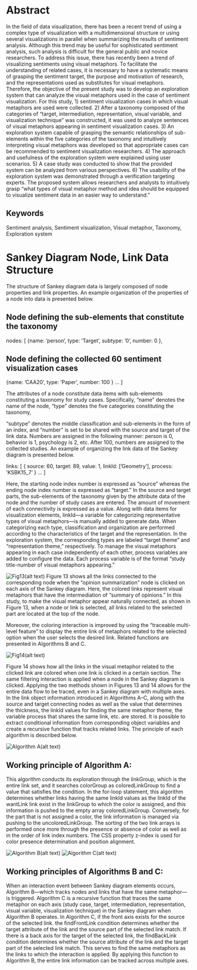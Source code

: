 <!-- # Getting Started with Create React App

This project was bootstrapped with [Create React App](https://github.com/facebook/create-react-app).

## Available Scripts

In the project directory, you can run:

### `npm start`

Runs the app in the development mode.\
Open [http://localhost:3000](http://localhost:3000) to view it in the browser.

The page will reload if you make edits.\
You will also see any lint errors in the console.

### `npm test`

Launches the test runner in the interactive watch mode.\
See the section about [running tests](https://facebook.github.io/create-react-app/docs/running-tests) for more information.

### `npm run build`

Builds the app for production to the `build` folder.\
It correctly bundles React in production mode and optimizes the build for the best performance.

The build is minified and the filenames include the hashes.\
Your app is ready to be deployed!

See the section about [deployment](https://facebook.github.io/create-react-app/docs/deployment) for more information.

### `npm run eject`

**Note: this is a one-way operation. Once you `eject`, you can’t go back!**

If you aren’t satisfied with the build tool and configuration choices, you can `eject` at any time. This command will remove the single build dependency from your project.

Instead, it will copy all the configuration files and the transitive dependencies (webpack, Babel, ESLint, etc) right into your project so you have full control over them. All of the commands except `eject` will still work, but they will point to the copied scripts so you can tweak them. At this point you’re on your own.

You don’t have to ever use `eject`. The curated feature set is suitable for small and middle deployments, and you shouldn’t feel obligated to use this feature. However we understand that this tool wouldn’t be useful if you couldn’t customize it when you are ready for it.

## Learn More

You can learn more in the [Create React App documentation](https://facebook.github.io/create-react-app/docs/getting-started).

To learn React, check out the [React documentation](https://reactjs.org/). -->

# Abstract

In the field of data visualization, there has been a recent trend of using a complex type of visualization with a multidimensional structure or using several visualizations in parallel when summarizing the results of sentiment analysis. Although this trend may be useful for sophisticated sentiment analysis, such analysis is difficult for the general public and novice researchers. To address this issue, there has recently been a trend of visualizing sentiments using visual metaphors. To facilitate the understanding of related cases, it is necessary to have a systematic means of grasping the sentiment target, the purpose and motivation of research, and the representations used as substitutes for visual metaphors. Therefore, the objective of the present study was to develop an exploration system that can analyze the visual metaphors used in the case of sentiment visualization. For this study, 1) sentiment visualization cases in which visual metaphors are used were collected. 2) After a taxonomy composed of the categories of “target, intermediation, representation, visual variable, and visualization technique” was constructed, it was used to analyze sentences of visual metaphors appearing in sentiment visualization cases. 3) An exploration system capable of grasping the semantic relationships of sub-elements within the five categories of the taxonomy and intuitively interpreting visual metaphors was developed so that appropriate cases can be recommended to sentiment visualization researchers. 4) The approach and usefulness of the exploration system were explained using user scenarios. 5) A case study was conducted to show that the provided system can be analyzed from various perspectives. 6) The usability of the exploration system was demonstrated through a verification targeting experts. The proposed system allows researchers and analysts to intuitively grasp “what types of visual metaphor method and idea should be equipped to visualize sentiment data in an easier way to understand.”

## Keywords

Sentiment analysis, Sentiment visualization, Visual metaphor, Taxonomy, Exploration system

# Sankey Diagram Node, Link Data Structure

The structure of Sankey diagram data is largely composed of node properties and link properties. An example organization of the properties of a node into data is presented below.

## Node defining the sub-elements that constitute the taxonomy

nodes: [
{name: ’person’,
type: ’Target’,
subtype: ’0’,
number: 0
},

## Node defining the collected 60 sentiment visualization cases

{name: ’CAA20’,
type: ’Paper’,
number: 100
} ...
]

The attributes of a node constitute data items with sub-elements constituting a taxonomy for study cases. Specifically, “name” denotes the name of the node, “type” denotes the five categories constituting the taxonomy,

“subtype” denotes the middle classification and sub-elements in the form of an index, and “number” is set to be shared with the source and target of the link data. Numbers are assigned in the following manner: person is 0, behavior is 1, psychology is 2, etc. After 100, numbers are assigned to the collected studies.
An example of organizing the link data of the Sankey diagram is presented below.

links: [
{
source: 60,
target: 89,
value: 1,
linkId: [’Geometry’],
process: ’KSBK15_7’
} ...
]

Here, the starting node index number is expressed as “source” whereas the ending node index number is expressed as “target.” In the source and target parts, the sub-elements of the taxonomy given by the attribute data of the node and the number of study cases are entered. The amount of movement of each connectivity is expressed as a value. Along with data items for visualization elements, linkId—a variable for categorizing representative types of visual metaphors—is manually added to generate data. When categorizing each type, classification and organization are performed according to the characteristics of the target and the representation. In the exploration system, the corresponding types are labeled “target theme” and “representation theme,” respectively. To manage the visual metaphors appearing in each case independently of each other, process variables are added to configure the data. Each process variable is of the format “study title-number of visual metaphors appearing.”

![Fig13(alt text)](https://github.com/hm00081/metaphorVis/blob/main/images/Fig13.jpg)
Figure 13 shows all the links connected to the corresponding node when the “opinion summarization” node is clicked on each axis of the Sankey diagram. Here, the colored links represent visual metaphors that have the intermediation of “summary of opinions.” In this study, to make the visual metaphor appear naturally connected, as shown in Figure 13, when a node or link is selected, all links related to the selected part are located at the top of the node.

Moreover, the coloring interaction is improved by using the “traceable multi-level feature” to display the entire link of metaphors related to the selected option when the user selects the desired link.
Related functions are presented in Algorithms B and C.

![Fig14(alt text)](https://github.com/hm00081/metaphorVis/blob/main/images/Fig14.jpg)

Figure 14 shows how all the links in the visual metaphor related to the clicked link are colored when one link is clicked in a certain section. The same filtering interaction is applied when a node in the Sankey diagram is clicked. Applying the two methods shown in Figures 13 and 14 allows for the entire data flow to be traced, even in a Sankey diagram with multiple axes.
In the link object information introduced in Algorithms A–C, along with the source and target connecting nodes as well as the value that determines the thickness, the linkId values for finding the same metaphor theme, the variable process that shares the same link, etc. are stored. It is possible to extract conditional information from corresponding object variables and create a recursive function that tracks related links. The principle of each algorithm is described below.

![Algorithm A(alt text)](https://github.com/hm00081/metaphorVis/blob/main/images/AlgorithmA.jpg)

## Working principle of Algorithm A:

This algorithm conducts its exploration through the linkGroup, which is the entire link set, and it searches colorGroup as coloredLinkGroup to find a value that satisfies the condition. In the for-loop statement, this algorithm determines whether links having the same linkId values as the linkId of the wantLink link exist in the linkGroup to which the color is assigned, and this information is pushed to the empty
array coloredLinkGroup. Conversely, for the part that is not assigned a color, the link information is managed via pushing to the uncoloredLinkGroup. The sorting of the two link arrays is performed once more through the presence or absence of color as well as in the order of link index numbers. The CSS property z-index is used for color presence determination and position alignment.

![Algorithm B(alt text)](https://github.com/hm00081/metaphorVis/blob/main/images/AlgorithmB.jpg)
![Algorithm C(alt text)](https://github.com/hm00081/metaphorVis/blob/main/images/AlgorithmC.jpg)

## Working principles of Algorithms B and C:

When an interaction event between Sankey diagram elements occurs, Algorithm B—which tracks nodes and links that have the same metaphor—is triggered. Algorithm C is a recursive function that traces the same metaphor on each axis (study case, target, intermediation, representation, visual variable, visualization technique) in the Sankey diagram when Algorithm B operates.
In Algorithm C, if the front axis exists for the source of the selected link. the findFrontLink condition determines whether the target attribute of the link and the source part of the selected link match. If there is a back axis for the target of the selected link, the findBackLink condition determines whether the source attribute of the link and the target part of the selected link match. This serves to find the same metaphors as the links to which the interaction is applied. By applying this function to Algorithm B, the entire link information can be tracked across multiple axes.
